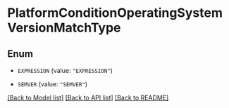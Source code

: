 # PlatformConditionOperatingSystemVersionMatchType

## Enum


* `EXPRESSION` (value: `"EXPRESSION"`)

* `SEMVER` (value: `"SEMVER"`)


[[Back to Model list]](../README.md#documentation-for-models) [[Back to API list]](../README.md#documentation-for-api-endpoints) [[Back to README]](../README.md)


